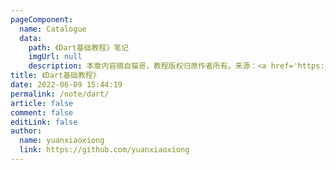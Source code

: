 ```yaml
---
pageComponent:
  name: Catalogue
  data:
    path: 《Dart基础教程》笔记
    imgUrl: null
    description: 本章内容摘自猫哥，教程版权归原作者所有。来源：<a href='https://ducafecat.tech/categories/Dart%E8%AF%AD%E8%A8%80%E5%AD%A6%E4%B9%A0/' target='_blank'>Dart语言学习</a>
title: 《Dart基础教程》
date: 2022-06-09 15:44:19
permalink: /note/dart/
article: false
comment: false
editLink: false
author: 
  name: yuanxiaoxiong
  link: https://github.com/yuanxiaoxiong
---
```

